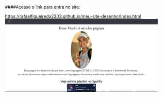 ####Acesse o link para entra no site:

https://rafaelfigueiredo2203.github.io/meu-site-desenho/Index.html
![alt text](img/page.jpg)
